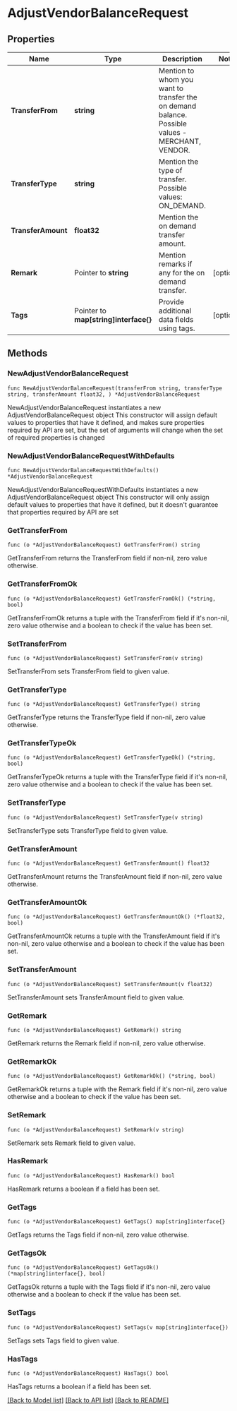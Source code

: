 # AdjustVendorBalanceRequest

## Properties

Name | Type | Description | Notes
------------ | ------------- | ------------- | -------------
**TransferFrom** | **string** | Mention to whom you want to transfer the on demand balance. Possible values - MERCHANT, VENDOR. | 
**TransferType** | **string** | Mention the type of transfer. Possible values: ON_DEMAND. | 
**TransferAmount** | **float32** | Mention the on demand transfer amount. | 
**Remark** | Pointer to **string** | Mention remarks if any for the on demand transfer. | [optional] 
**Tags** | Pointer to **map[string]interface{}** | Provide additional data fields using tags. | [optional] 

## Methods

### NewAdjustVendorBalanceRequest

`func NewAdjustVendorBalanceRequest(transferFrom string, transferType string, transferAmount float32, ) *AdjustVendorBalanceRequest`

NewAdjustVendorBalanceRequest instantiates a new AdjustVendorBalanceRequest object
This constructor will assign default values to properties that have it defined,
and makes sure properties required by API are set, but the set of arguments
will change when the set of required properties is changed

### NewAdjustVendorBalanceRequestWithDefaults

`func NewAdjustVendorBalanceRequestWithDefaults() *AdjustVendorBalanceRequest`

NewAdjustVendorBalanceRequestWithDefaults instantiates a new AdjustVendorBalanceRequest object
This constructor will only assign default values to properties that have it defined,
but it doesn't guarantee that properties required by API are set

### GetTransferFrom

`func (o *AdjustVendorBalanceRequest) GetTransferFrom() string`

GetTransferFrom returns the TransferFrom field if non-nil, zero value otherwise.

### GetTransferFromOk

`func (o *AdjustVendorBalanceRequest) GetTransferFromOk() (*string, bool)`

GetTransferFromOk returns a tuple with the TransferFrom field if it's non-nil, zero value otherwise
and a boolean to check if the value has been set.

### SetTransferFrom

`func (o *AdjustVendorBalanceRequest) SetTransferFrom(v string)`

SetTransferFrom sets TransferFrom field to given value.


### GetTransferType

`func (o *AdjustVendorBalanceRequest) GetTransferType() string`

GetTransferType returns the TransferType field if non-nil, zero value otherwise.

### GetTransferTypeOk

`func (o *AdjustVendorBalanceRequest) GetTransferTypeOk() (*string, bool)`

GetTransferTypeOk returns a tuple with the TransferType field if it's non-nil, zero value otherwise
and a boolean to check if the value has been set.

### SetTransferType

`func (o *AdjustVendorBalanceRequest) SetTransferType(v string)`

SetTransferType sets TransferType field to given value.


### GetTransferAmount

`func (o *AdjustVendorBalanceRequest) GetTransferAmount() float32`

GetTransferAmount returns the TransferAmount field if non-nil, zero value otherwise.

### GetTransferAmountOk

`func (o *AdjustVendorBalanceRequest) GetTransferAmountOk() (*float32, bool)`

GetTransferAmountOk returns a tuple with the TransferAmount field if it's non-nil, zero value otherwise
and a boolean to check if the value has been set.

### SetTransferAmount

`func (o *AdjustVendorBalanceRequest) SetTransferAmount(v float32)`

SetTransferAmount sets TransferAmount field to given value.


### GetRemark

`func (o *AdjustVendorBalanceRequest) GetRemark() string`

GetRemark returns the Remark field if non-nil, zero value otherwise.

### GetRemarkOk

`func (o *AdjustVendorBalanceRequest) GetRemarkOk() (*string, bool)`

GetRemarkOk returns a tuple with the Remark field if it's non-nil, zero value otherwise
and a boolean to check if the value has been set.

### SetRemark

`func (o *AdjustVendorBalanceRequest) SetRemark(v string)`

SetRemark sets Remark field to given value.

### HasRemark

`func (o *AdjustVendorBalanceRequest) HasRemark() bool`

HasRemark returns a boolean if a field has been set.

### GetTags

`func (o *AdjustVendorBalanceRequest) GetTags() map[string]interface{}`

GetTags returns the Tags field if non-nil, zero value otherwise.

### GetTagsOk

`func (o *AdjustVendorBalanceRequest) GetTagsOk() (*map[string]interface{}, bool)`

GetTagsOk returns a tuple with the Tags field if it's non-nil, zero value otherwise
and a boolean to check if the value has been set.

### SetTags

`func (o *AdjustVendorBalanceRequest) SetTags(v map[string]interface{})`

SetTags sets Tags field to given value.

### HasTags

`func (o *AdjustVendorBalanceRequest) HasTags() bool`

HasTags returns a boolean if a field has been set.


[[Back to Model list]](../README.md#documentation-for-models) [[Back to API list]](../README.md#documentation-for-api-endpoints) [[Back to README]](../README.md)


